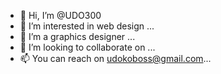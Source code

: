 - 👋 Hi, I’m @UDO300
- 👀 I’m interested in web design ...
- 🌱 I’m a graphics designer ...
- 💞️ I’m looking to collaborate on ...
- 📫  You can reach on  udokoboss@gmail.com...

<!---
UDO300/UDO300 is a ✨ special ✨ repository because its `README.md` (this file) appears on your GitHub profile.
You can click the Preview link to take a look at your changes.
--->
